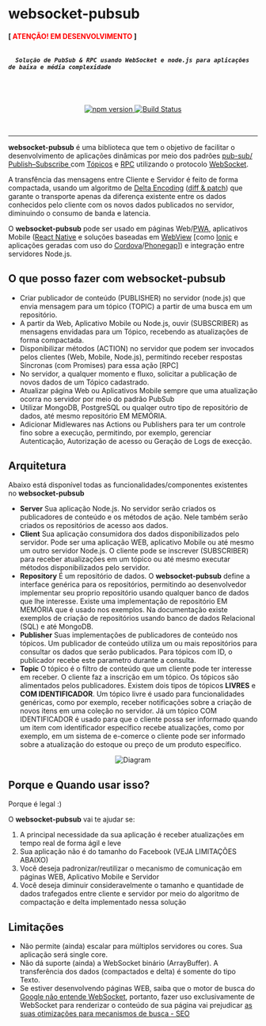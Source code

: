 <p align="center">
  <h1>websocket-pubsub</h1>
  <h4>[ <font color="red">ATENÇÃO! EM DESENVOLVIMENTO </font> ]</h4>
</p>

<p align="center">
  <h5><code>
  Solução de PubSub & RPC usando WebSocket e node.js para aplicações de baixa e média complexidade
  </code></h5>
</p>

<br>

<p align="center">
  <a href="https://badge.fury.io/js/websocket-pubsub">
    <img src="https://badge.fury.io/js/websocket-pubsub.svg"
        alt="npm version">
  </a>
  <a href="https://travis-ci.org/nidorx/websocket-pubsub">
    <img src="https://travis-ci.org/nidorx/websocket-pubsub.svg?branch=master"
        alt="Build Status">
  </a>
</p>

<br>

****

**websocket-pubsub** é uma biblioteca que tem o objetivo de facilitar o desenvolvimento de aplicações dinâmicas por meio dos padrões [pub-sub/ Publish–Subscribe ](https://en.wikipedia.org/wiki/Publish%E2%80%93subscribe_pattern) com [Tópicos](https://en.wikipedia.org/wiki/Publish%E2%80%93subscribe_pattern#Message_filtering) e [RPC](https://en.wikipedia.org/wiki/Remote_procedure_call) utilizando o protocolo [WebSocket](https://en.wikipedia.org/wiki/WebSocket).

A transfência das mensagens entre Cliente e Servidor é feito de forma compactada, usando um algoritmo de [Delta Encoding](https://en.wikipedia.org/wiki/Delta_encoding) ([diff & patch](https://en.wikipedia.org/wiki/Diff)) que garante o transporte apenas da diferença existente entre os dados conhecidos pelo cliente com os novos dados publicados no servidor, diminuindo o consumo de banda e latencia.   

O **websocket-pubsub** pode ser usado em páginas Web/[PWA](https://developers.google.com/web/progressive-web-apps/), aplicativos Mobile ([React Native](https://facebook.github.io/react-native/) e soluções baseadas em [WebView](https://ionicframework.com/docs/building/webview/) [como [Ionic](https://ionicframework.com/) e aplicações geradas com uso do [Cordova](https://cordova.apache.org/)/[Phonegap](https://phonegap.com/)]) e integração entre servidores Node.js.

## O que posso fazer com **websocket-pubsub**

* Criar publicador de conteúdo (PUBLISHER) no servidor (node.js) que envia mensagem para um tópico (TOPIC) a partir de uma busca em um repositório.
* A partir da Web, Aplicativo Mobile ou Node.js, ouvir (SUBSCRIBER) as mensagens envidadas para um Tópico, recebendo as atualizações de forma compactada.
* Disponibilizar métodos (ACTION) no servidor que podem ser invocados pelos clientes (Web, Mobile, Node.js), permitindo receber respostas Síncronas (com Promises) para essa ação [RPC]
* No servidor, a qualquer momento e fluxo, solicitar a publicação de novos dados de um Tópico cadastrado.
* Atualizar página Web ou Aplicativos Mobile sempre que uma atualização ocorra no servidor por meio do padrão PubSub
* Utilizar MongoDB, PostgreSQL ou qualqer outro tipo de repositório de dados, até mesmo repositório EM MEMÓRIA.
* Adicionar Midlewares nas Actions ou Publishers para ter um controle fino sobre a execução, permitindo, por exemplo,  gerenciar Autenticação, Autorização de acesso ou Geração de Logs de execção.

## Arquitetura

Abaixo está disponível todas as funcionalidades/componentes existentes no **websocket-pubsub**

* **Server** Sua aplicação Node.js. No servidor serão criados os publicadores de conteúdo e os métodos de ação. Nele também serão criados os repositórios de acesso aos dados. 
* **Client** Sua aplicação consumidora dos dados disponibilizados pelo servidor. Pode ser uma aplicação WEB, aplicativo Mobile ou até mesmo um outro servidor Node.js. O cliente pode se inscrever (SUBSCRIBER) para receber atualizações em um tópico ou até mesmo executar métodos disponibilizados pelo servidor.
* **Repository** É um repositório de dados. O **websocket-pubsub** define a interface genérica para os repositórios, permitindo ao desenvolvedor implementar seu proprio repositório usando qualquer banco de dados que lhe interesse. Existe uma implementação de repositório EM MEMÓRIA que é usado nos exemplos. Na documentação existe exemplos de criação de repositórios usando banco de dados Relacional (SQL) e até MongoDB.
* **Publisher** Suas implementações de publicadores de conteúdo nos tópicos. Um publicador de conteúdo utiliza um ou mais repositórios para consultar os dados que serão publicados. Para tópicos com ID, o publicador recebe este parametro durante a consulta.
* **Topic** O tópico é o filtro de conteúdo que um cliente pode ter interesse em receber. O cliente faz a inscrição em um tópico. Os tópicos são alimentados pelos publicadores. Existem dois tipos de tópicos **LIVRES** e **COM IDENTIFICADOR**. Um tópico livre é usado para funcionalidades genéricas, como por exemplo, receber notificações sobre a criação de novos itens em uma coleção no servidor. Já um tópico COM IDENTIFICADOR é usado para que o cliente possa ser informado quando um item com identificador específico recebe atualizações, como por exemplo, em um sistema de e-comerce o cliente pode ser informado sobre a atualização do estoque ou preço de um produto específico.

<div align="center">
    <img
        src="https://github.com/nidorx/websocket-pubsub/raw/master/doc/diagram.png"
        alt="Diagram" style="max-width:100%;">
</div>


## Porque e Quando usar isso?

Porque é legal :)

O **websocket-pubsub** vai te ajudar se:

1. A principal necessidade da sua aplicação é receber atualizações em tempo real de forma ágil e leve
2. Sua aplicação não é do tamanho do Facebook (VEJA LIMITAÇÕES ABAIXO)
3. Você deseja padronizar/reutilizar o mecanismo de comunicação em páginas WEB, Aplicativo Mobile e Servidor
4. Você deseja diminuir consideravelmente o tamanho e quantidade de dados trafegados entre cliente e servidor por meio do algoritmo de compactação e delta implementado nessa solução

## Limitações

* Não permite (ainda) escalar para múltiplos servidores ou cores. Sua aplicação será single core.
* Não dá suporte (ainda) a WebSocket binário (ArrayBuffer). A transferência dos dados (compactados e delta) é somente do tipo Texto. 
* Se estiver desenvolvendo páginas WEB, saiba que o motor de busca do [Google não entende WebSocket](https://developers.google.com/search/docs/guides/rendering#websocket), portanto, fazer uso exclusivamente de WebSocket para renderizar o conteúdo de sua página vai prejudicar [as suas otimizações para mecanismos de busca - SEO](https://pt.wikipedia.org/wiki/Otimiza%C3%A7%C3%A3o_para_motores_de_busca)




 
